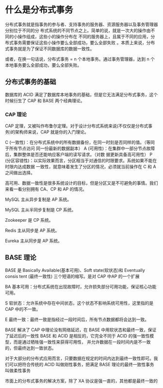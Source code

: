 # 什么是分布式事务

分布式事务就是指事务的参与者、支持事务的服务器、资源服务器以及事务管理器分别位于不同的分
布式系统的不同节点之上。简单的说，就是一次大的操作由不同的小操作组成，这些小的操作分布在
不同的服务器上，且属于不同的应用，分布式事务需要保证这些小操作要么全部成功，要么全部失败
。本质上来说，分布式事务就是为了保证不同数据库的数据一致性。

或者，在换一句话说，分布式事务 = n 个本地事务。通过事务管理器，达到 n 个本地事务要么全部成功，要么全部失败。

## 分布式事务的基础

数据库的 ACID 满足了数据库本地事务的基础，但是它无法满足分布式事务，这个时候衍生了 CAP 和 BASE 两个经典理论。

### CAP 理论

CAP 定理，又被叫作布鲁尔定理。对于设计分布式系统来说(不仅仅是分布式事务)的架构师来说，CAP 就是你的入门理论。

C (一致性)：在分布式系统中的所有数据备份，在同一时刻是否同样的值。（等同于所有节点访问
同一份最新的数据副本）
A (可用性)：在集群中一部分节点故障后，集群整体是否还能响应客户端的读写请求。（对数
据更新具备高可用性）
P (分区容错性)：以实际效果而言，分区相当于对通信的时限要求。系统如果不能在时限内达成数据
一致性，就意味着发生了分区的情况，必须就当前操作在 C 和 A 之间做出选择。


高可用、数据一致性是很多系统设计的目标，但是分区又是不可避免的事情。我们来看一看分别拥有 CA、CP 和 AP 的情况。

MySQL 主从异步复制是 AP 系统。

MySQL 主从半同步复制是 CP 系统。

Zookeeper 是 CP 系统。

Redis 主从同步是 AP 系统。

Eureka 主从同步是 AP 系统。

## BASE 理论

BASE 是 Basically Available(基本可用)、Soft state(软状态)和 Eventually consis
tent (最终一致性) 三个短语的缩写。是对 CAP 中AP 的一个扩展

BA 基本可用：分布式系统在出现故障时，允许损失部分可用功能，保证核心功能可用。

S 软状态：允许系统中存在中间状态，这个状态不影响系统可用性，这里指的是 CAP 中的不一致。

E 最终一致：最终一致是指经过一段时间后，所有节点数据都将会达到一致。

BASE 解决了 CAP 中理论没有网络延迟，在 BASE 中用软状态和最终一致，保证了延迟后的一致性
BASE 和 ACID 是相反的，它完全不同于 ACID 的强一致性模型，而是通过牺牲强一致性来获得可用性，
并允许数据在一段时间内是不一致的，但最终达到一致状态。

对于大部分的分布式应用而言，只要数据在规定的时间内达到最终一致性即可。我们可以把符合传统的
 ACID 叫做刚性事务，把满足 BASE 理论的最终一致性事务叫做柔性事务
 
 市面上的分布式事务的解决方案，除了 XA 协议是强一直的，其他都是最终一致的
 
 






